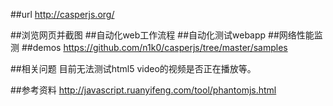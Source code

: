 ##url
<http://casperjs.org/>

##浏览网页并截图
##自动化web工作流程
##自动化测试webapp
##网络性能监测
##demos
<https://github.com/n1k0/casperjs/tree/master/samples>

##相关问题
目前无法测试html5 video的视频是否正在播放等。

##参考资料
<http://javascript.ruanyifeng.com/tool/phantomjs.html>